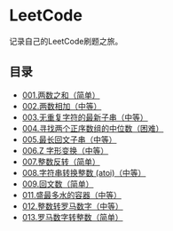 # LeetCode
记录自己的LeetCode刷题之旅。

## 目录
-   [001.两数之和（简单）](https://github.com/xxcr/LeetCode/blob/master/code/1.%20%E4%B8%A4%E6%95%B0%E4%B9%8B%E5%92%8C.md)
-   [002.两数相加（中等）](https://github.com/xxcr/LeetCode/blob/master/code/2.%20%E4%B8%A4%E6%95%B0%E7%9B%B8%E5%8A%A0.md)
-   [003.无重复字符的最新子串（中等）](https://github.com/xxcr/LeetCode/blob/master/code/3.%E6%97%A0%E9%87%8D%E5%A4%8D%E5%AD%97%E7%AC%A6%E7%9A%84%E6%9C%80%E9%95%BF%E5%AD%90%E4%B8%B2.md)
-   [004.寻找两个正序数组的中位数（困难）](https://github.com/xxcr/LeetCode/blob/master/code/4.%20%E5%AF%BB%E6%89%BE%E4%B8%A4%E4%B8%AA%E6%AD%A3%E5%BA%8F%E6%95%B0%E7%BB%84%E7%9A%84%E4%B8%AD%E4%BD%8D%E6%95%B0%20.md)
-   [005.最长回文子串（中等）](https://github.com/xxcr/LeetCode/blob/master/code/5.%20%E6%9C%80%E9%95%BF%E5%9B%9E%E6%96%87%E5%AD%90%E4%B8%B2.md)
-   [006.Z 字形变换（中等）](https://github.com/xxcr/LeetCode/blob/master/code/5.%20%E6%9C%80%E9%95%BF%E5%9B%9E%E6%96%87%E5%AD%90%E4%B8%B2.md)
-   [007.整数反转（简单）](https://github.com/xxcr/LeetCode/blob/master/code/7.%20%E6%95%B4%E6%95%B0%E5%8F%8D%E8%BD%AC.md)
-   [008.字符串转换整数 (atoi)（中等）](https://github.com/xxcr/LeetCode/blob/master/code/8.%20%E5%AD%97%E7%AC%A6%E4%B8%B2%E8%BD%AC%E6%8D%A2%E6%95%B4%E6%95%B0%20(atoi).md)
-   [009.回文数（简单）](https://github.com/xxcr/LeetCode/blob/master/code/9.%20%E5%9B%9E%E6%96%87%E6%95%B0.md)
-   [011.盛最多水的容器（中等）](https://github.com/xxcr/LeetCode/blob/master/code/11.%20%E7%9B%9B%E6%9C%80%E5%A4%9A%E6%B0%B4%E7%9A%84%E5%AE%B9%E5%99%A8.md)
-   [012.整数转罗马数字（中等）](https://github.com/xxcr/LeetCode/blob/master/code/12.%20%E6%95%B4%E6%95%B0%E8%BD%AC%E7%BD%97%E9%A9%AC%E6%95%B0%E5%AD%97.md)
-   [013.罗马数字转整数（简单）](https://github.com/xxcr/LeetCode/blob/master/code/13.%20%E7%BD%97%E9%A9%AC%E6%95%B0%E5%AD%97%E8%BD%AC%E6%95%B4%E6%95%B0.md)